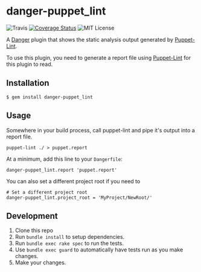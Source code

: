 # danger-puppet_lint

![Travis](https://travis-ci.org/IntrepidPursuits/danger-puppet_lint.svg)
[![Coverage Status](https://coveralls.io/repos/github/IntrepidPursuits/danger-puppet_lint/badge.svg?branch=master)](https://coveralls.io/github/IntrepidPursuits/danger-puppet_lint?branch=master)
![MIT License](https://img.shields.io/badge/license-MIT-blue.svg)

A [Danger](http://danger.systems/) plugin that shows the static analysis output generated by [Puppet-Lint](https://puppet-lint.com).

To use this plugin, you need to generate a report file using [Puppet-Lint](https://puppet-lint.com) for this plugin to read.


## Installation

    $ gem install danger-puppet_lint

## Usage

Somewhere in your build process, call puppet-lint and pipe it's output into a report file.

    puppet-lint ./ > puppet.report

At a minimum, add this line to your `Dangerfile`:

    danger-puppet_lint.report 'puppet.report'

You can also set a different project root if you need to

    # Set a different project root
    danger-puppet_lint.project_root = 'MyProject/NewRoot/'

## Development

1. Clone this repo
2. Run `bundle install` to setup dependencies.
3. Run `bundle exec rake spec` to run the tests.
4. Use `bundle exec guard` to automatically have tests run as you make changes.
5. Make your changes.
